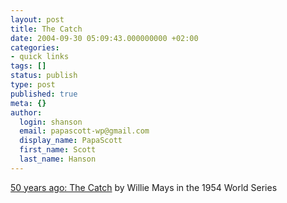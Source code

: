 ```yaml
---
layout: post
title: The Catch
date: 2004-09-30 05:09:43.000000000 +02:00
categories:
- quick links
tags: []
status: publish
type: post
published: true
meta: {}
author:
  login: shanson
  email: papascott-wp@gmail.com
  display_name: PapaScott
  first_name: Scott
  last_name: Hanson
---
```

<p><a href="http://www.nytimes.com/2004/09/29/sports/baseball/29vecsey.html?ex=1254196800&en=ce21e7814a388f17&ei=5090&partner=rssuserland" title="The New York Times - Sports - Baseball - Sports of The Times: Hazy Sunshine, Vivid Memory">50 years ago: The Catch</a> by Willie Mays in the 1954 World Series</p>
